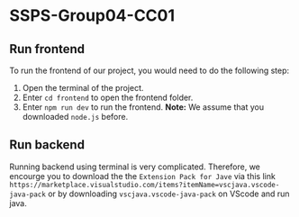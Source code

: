 # SSPS-Group04-CC01
## Run frontend
To run the frontend of our project, you would need to do the following step:
1. Open the terminal of the project.
2. Enter `cd frontend` to open the frontend folder.
3. Enter `npm run dev` to run the frontend.
**Note:** We  assume that you downloaded `node.js` before.
## Run backend
Running backend using terminal is very complicated. Therefore, we encourge you to download the the `Extension Pack for Jave` via this link `https://marketplace.visualstudio.com/items?itemName=vscjava.vscode-java-pack` or by downloading `vscjava.vscode-java-pack` on VScode and run java.
